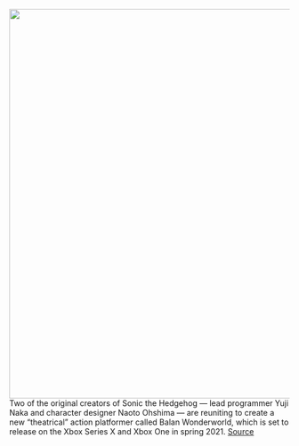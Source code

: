 <img src='https://cdn.vox-cdn.com/thumbor/w5SPu39wHIQqMnZmwwdDv-vNjz8=/0x0:2048x1152/1200x0/filters:focal(0x0:2048x1152):no_upscale()/cdn.vox-cdn.com/uploads/chorus_asset/file/20108691/BALAN_WONDERWORLD_screenshot_6.jpg' width='700px' /><br/>
Two of the original creators of Sonic the Hedgehog — lead programmer Yuji Naka and character designer Naoto Ohshima — are reuniting to create a new “theatrical” action platformer called Balan Wonderworld, which is set to release on the Xbox Series X and Xbox One in spring 2021.
<a href='https://www.theverge.com/21335755/balan-wonderworld-xbox-series-x-sonic-creators-gameplay-trailer'> Source <a/>